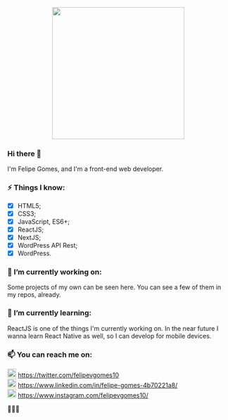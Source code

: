 <div style="text-align:center"><img src="https://media.giphy.com/media/h408T6Y5GfmXBKW62l/giphy.gif" height="300px" width="300px" /></div>

### Hi there 👋
I'm Felipe Gomes, and I'm a front-end web developer.

### ⚡ Things I know:
- [x] HTML5;
- [x] CSS3;
- [x] JavaScript, ES6+;
- [x] ReactJS;
- [x] NextJS;
- [x] WordPress API Rest;
- [x] WordPress.

### 🔭 I’m currently working on: 
Some projects of my own can be seen here. You can see a few of them in my repos, already.

### 🌱 I’m currently learning:
ReactJS is one of the things I'm currently working on. In the near future I wanna learn React Native as well, so I can develop for mobile devices.

### 📫 You can reach me on:
<img src="https://i1.wp.com/openvisualfx.com/wp-content/uploads/2019/10/pnglot.com-twitter-bird-logo-png-139932.png?resize=1024%2C1024&ssl=1" height="20px" width="20px"> https://twitter.com/felipevgomes10 <br>
<img src="https://img2.gratispng.com/20180529/str/kisspng-linkedin-computer-icons-logo-professional-network-social-networks-5b0d65b29ec943.2054111815276046586504.jpg" height="20px" width="20px"> https://www.linkedin.com/in/felipe-gomes-4b70221a8/ <br>
<img src="https://i.pinimg.com/originals/a2/5f/4f/a25f4f58938bbe61357ebca42d23866f.png" height="20px" width="20px"> https://www.instagram.com/felipevgomes10/ <br>

👋👋👋
